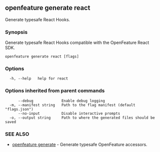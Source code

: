<!-- markdownlint-disable-file -->
<!-- WARNING: THIS DOC IS AUTO-GENERATED. DO NOT EDIT! -->
## openfeature generate react

Generate typesafe React Hooks.

### Synopsis

Generate typesafe React Hooks compatible with the OpenFeature React SDK.

```
openfeature generate react [flags]
```

### Options

```
  -h, --help   help for react
```

### Options inherited from parent commands

```
      --debug             Enable debug logging
  -m, --manifest string   Path to the flag manifest (default "flags.json")
      --no-input          Disable interactive prompts
  -o, --output string     Path to where the generated files should be saved
```

### SEE ALSO

* [openfeature generate](openfeature_generate.md)	 - Generate typesafe OpenFeature accessors.


